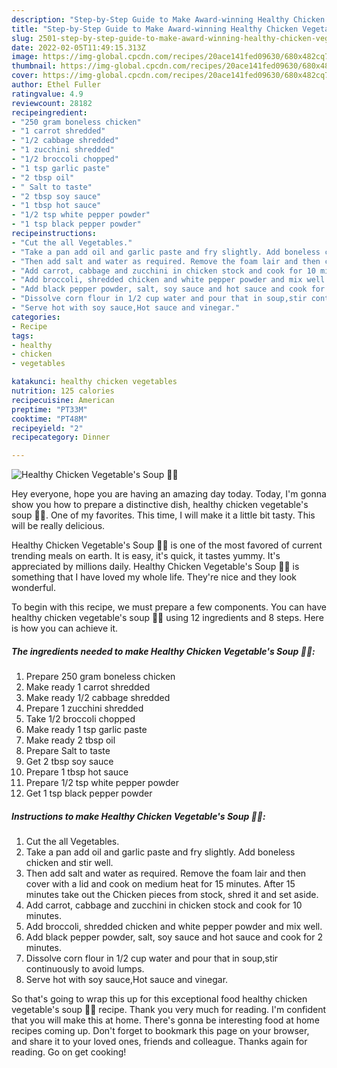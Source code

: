 ```yaml
---
description: "Step-by-Step Guide to Make Award-winning Healthy Chicken Vegetable&#39;s Soup 🍲🍲"
title: "Step-by-Step Guide to Make Award-winning Healthy Chicken Vegetable&#39;s Soup 🍲🍲"
slug: 2501-step-by-step-guide-to-make-award-winning-healthy-chicken-vegetable-and-39-s-soup
date: 2022-02-05T11:49:15.313Z
image: https://img-global.cpcdn.com/recipes/20ace141fed09630/680x482cq70/healthy-chicken-vegetables-soup-recipe-main-photo.jpg
thumbnail: https://img-global.cpcdn.com/recipes/20ace141fed09630/680x482cq70/healthy-chicken-vegetables-soup-recipe-main-photo.jpg
cover: https://img-global.cpcdn.com/recipes/20ace141fed09630/680x482cq70/healthy-chicken-vegetables-soup-recipe-main-photo.jpg
author: Ethel Fuller
ratingvalue: 4.9
reviewcount: 28182
recipeingredient:
- "250 gram boneless chicken"
- "1 carrot shredded"
- "1/2 cabbage shredded"
- "1 zucchini shredded"
- "1/2 broccoli chopped"
- "1 tsp garlic paste"
- "2 tbsp oil"
- " Salt to taste"
- "2 tbsp soy sauce"
- "1 tbsp hot sauce"
- "1/2 tsp white pepper powder"
- "1 tsp black pepper powder"
recipeinstructions:
- "Cut the all Vegetables."
- "Take a pan add oil and garlic paste and fry slightly. Add boneless chicken and stir well."
- "Then add salt and water as required. Remove the foam lair and then cover with a lid and cook on medium heat for 15 minutes. After 15 minutes take out the Chicken pieces from stock, shred it and set aside."
- "Add carrot, cabbage and zucchini in chicken stock and cook for 10 minutes."
- "Add broccoli, shredded chicken and white pepper powder and mix well."
- "Add black pepper powder, salt, soy sauce and hot sauce and cook for 2 minutes."
- "Dissolve corn flour in 1/2 cup water and pour that in soup,stir continuously to avoid lumps."
- "Serve hot with soy sauce,Hot sauce and vinegar."
categories:
- Recipe
tags:
- healthy
- chicken
- vegetables

katakunci: healthy chicken vegetables 
nutrition: 125 calories
recipecuisine: American
preptime: "PT33M"
cooktime: "PT48M"
recipeyield: "2"
recipecategory: Dinner

---
```



![Healthy Chicken Vegetable's Soup 🍲🍲](https://img-global.cpcdn.com/recipes/20ace141fed09630/680x482cq70/healthy-chicken-vegetables-soup-recipe-main-photo.jpg)

Hey everyone, hope you are having an amazing day today. Today, I'm gonna show you how to prepare a distinctive dish, healthy chicken vegetable's soup 🍲🍲. One of my favorites. This time, I will make it a little bit tasty. This will be really delicious.

Healthy Chicken Vegetable's Soup 🍲🍲 is one of the most favored of current trending meals on earth. It is easy, it's quick, it tastes yummy. It's appreciated by millions daily. Healthy Chicken Vegetable's Soup 🍲🍲 is something that I have loved my whole life. They're nice and they look wonderful.




To begin with this recipe, we must prepare a few components. You can have healthy chicken vegetable's soup 🍲🍲 using 12 ingredients and 8 steps. Here is how you can achieve it.

<!--inarticleads1-->

##### The ingredients needed to make Healthy Chicken Vegetable's Soup 🍲🍲:

1. Prepare 250 gram boneless chicken
1. Make ready 1 carrot shredded
1. Make ready 1/2 cabbage shredded
1. Prepare 1 zucchini shredded
1. Take 1/2 broccoli chopped
1. Make ready 1 tsp garlic paste
1. Make ready 2 tbsp oil
1. Prepare  Salt to taste
1. Get 2 tbsp soy sauce
1. Prepare 1 tbsp hot sauce
1. Prepare 1/2 tsp white pepper powder
1. Get 1 tsp black pepper powder




<!--inarticleads2-->

##### Instructions to make Healthy Chicken Vegetable's Soup 🍲🍲:

1. Cut the all Vegetables.
1. Take a pan add oil and garlic paste and fry slightly. Add boneless chicken and stir well.
1. Then add salt and water as required. Remove the foam lair and then cover with a lid and cook on medium heat for 15 minutes. After 15 minutes take out the Chicken pieces from stock, shred it and set aside.
1. Add carrot, cabbage and zucchini in chicken stock and cook for 10 minutes.
1. Add broccoli, shredded chicken and white pepper powder and mix well.
1. Add black pepper powder, salt, soy sauce and hot sauce and cook for 2 minutes.
1. Dissolve corn flour in 1/2 cup water and pour that in soup,stir continuously to avoid lumps.
1. Serve hot with soy sauce,Hot sauce and vinegar.




So that's going to wrap this up for this exceptional food healthy chicken vegetable's soup 🍲🍲 recipe. Thank you very much for reading. I'm confident that you will make this at home. There's gonna be interesting food at home recipes coming up. Don't forget to bookmark this page on your browser, and share it to your loved ones, friends and colleague. Thanks again for reading. Go on get cooking!
